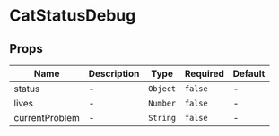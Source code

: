# CatStatusDebug

## Props

<!-- @vuese:CatStatusDebug:props:start -->
|Name|Description|Type|Required|Default|
|---|---|---|---|---|
|status|-|`Object`|`false`|-|
|lives|-|`Number`|`false`|-|
|currentProblem|-|`String`|`false`|-|

<!-- @vuese:CatStatusDebug:props:end -->


